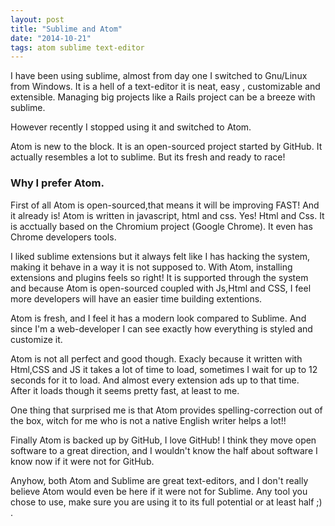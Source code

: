 ```yaml
---
layout: post
title: "Sublime and Atom"
date: "2014-10-21"
tags: atom sublime text-editor
---
```


I have been using sublime, almost from day one I switched to Gnu/Linux from Windows.
It is a hell of a text-editor it is neat, easy , customizable and extensible.
Managing big projects like a Rails project can be a breeze with sublime.

However recently I stopped using it and switched to Atom.

Atom is new to the block. It is an open-sourced project started by GitHub.
It actually resembles a lot to sublime. But its fresh and ready to race!

### Why I prefer Atom.


First of all Atom is open-sourced,that means it will be improving FAST! And it already is!
Atom is written in javascript, html and css. Yes! Html and Css. It is acctually based on
the Chromium project (Google Chrome). It even has Chrome developers tools.

I liked sublime extensions but it always felt like I has hacking the system, making it
behave in a way it is not supposed to. With Atom, installing extensions and plugins feels
so right! It is supported through the system and because Atom is open-sourced coupled with Js,Html
and CSS, I feel more developers will have an easier time building extentions.

Atom is fresh, and I feel it has a modern look compared to Sublime. And since I'm a
web-developer I can see exactly how everything is styled and customize it.

Atom is not all perfect and good though. Exacly because it written with Html,CSS and JS it takes
a lot of time to load, sometimes I wait for up to 12 seconds for it to load. And almost
every extension ads up to that time.  
After it loads though it seems pretty fast, at least to me.

One thing that surprised me is that Atom provides spelling-correction out of the box, witch
for me who is not a native English writer helps a lot!!

Finally Atom is backed up by GitHub, I love GitHub! I think they move open software to a great
direction, and I wouldn't know the half about software I know now if it were not for GitHub.

Anyhow, both Atom and Sublime are great text-editors, and I don't really believe Atom would even
be here if it were not for Sublime. Any tool you chose to use, make sure you are using it to its
full potential or at least half ;) .
